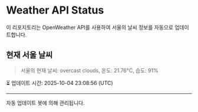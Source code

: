 
# Weather API Status

이 리포지토리는 OpenWeather API를 사용하여 서울의 날씨 정보를 자동으로 업데이트합니다.

## 현재 서울 날씨
> 서울의 현재 날씨: overcast clouds, 온도: 21.76°C, 습도: 91%

⏳ 업데이트 시간: 2025-10-04 23:08:56 (UTC)

---
자동 업데이트 봇에 의해 관리됩니다.
